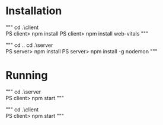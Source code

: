 
# Installation

"""
cd .\client\
PS client> npm install
PS client> npm install web-vitals
"""

"""
cd ..
cd .\server\
PS server> npm install 
PS server> npm install -g nodemon
"""

# Running

"""
cd .\server\
PS client> npm start
"""

"""
cd .\client\
PS client> npm start
"""